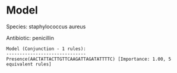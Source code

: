 
# Model

Species: staphylococcus aureus

Antibiotic: penicillin

```
Model (Conjunction - 1 rules):
------------------------------
Presence(AACTATTACTTGTTCAAGATTAGATATTTTC) [Importance: 1.00, 5 equivalent rules]

```

